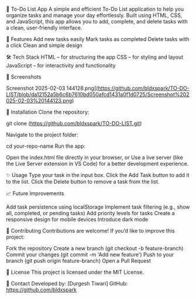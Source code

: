 📝 To-Do List App
A simple and efficient To-Do List application to help you organize tasks and manage your day effortlessly. Built using HTML, CSS, and JavaScript, this app allows you to add, complete, and delete tasks with a clean, user-friendly interface.

🚀 Features
Add new tasks easily
Mark tasks as completed
Delete tasks with a click
Clean and simple design

🛠️ Tech Stack
HTML – for structuring the app
CSS – for styling and layout
JavaScript – for interactivity and functionality

📸 Screenshots

Screenshot 2025-02-03 144128.png](https://github.com/bldxspark/TO-DO-LIST/blob/da12152a5b6c6b7610bd050afcd1431a0f1d0725/Screenshot%202025-02-03%20144123.png)

📂 Installation
Clone the repository:

git clone (https://github.com/bldxspark/TO-DO-LIST.git)

Navigate to the project folder:

cd your-repo-name
Run the app:

Open the index.html file directly in your browser, or
Use a live server (like the Live Server extension in VS Code) for a better development experience.

✨ Usage
Type your task in the input box.
Click the Add Task button to add it to the list.
Click the Delete button to remove a task from the list.

📈 Future Improvements

Add task persistence using localStorage
Implement task filtering (e.g., show all, completed, or pending tasks)
Add priority levels for tasks
Create a responsive design for mobile devices
Introduce dark mode

🤝 Contributing
Contributions are welcome! If you’d like to improve this project:

Fork the repository
Create a new branch (git checkout -b feature-branch)
Commit your changes (git commit -m 'Add new feature')
Push to your branch (git push origin feature-branch)
Open a Pull Request

📜 License
This project is licensed under the MIT License.

📧 Contact
Developed by: [Durgesh Tiwari]
GitHub: https://github.com/bldxspark
